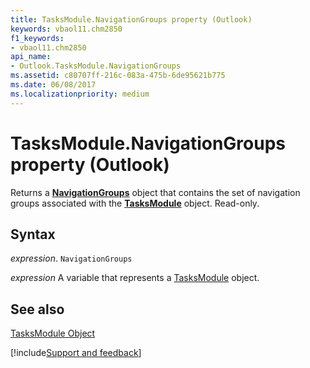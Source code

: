```yaml
---
title: TasksModule.NavigationGroups property (Outlook)
keywords: vbaol11.chm2850
f1_keywords:
- vbaol11.chm2850
api_name:
- Outlook.TasksModule.NavigationGroups
ms.assetid: c80707ff-216c-083a-475b-6de95621b775
ms.date: 06/08/2017
ms.localizationpriority: medium
---
```



# TasksModule.NavigationGroups property (Outlook)

Returns a **[NavigationGroups](Outlook.NavigationGroups.md)** object that contains the set of navigation groups associated with the **[TasksModule](Outlook.TasksModule.md)** object. Read-only.


## Syntax

_expression_. `NavigationGroups`

_expression_ A variable that represents a [TasksModule](Outlook.TasksModule.md) object.


## See also


[TasksModule Object](Outlook.TasksModule.md)

[!include[Support and feedback](~/includes/feedback-boilerplate.md)]